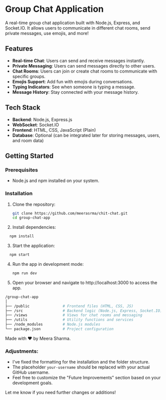 # Group Chat Application

A real-time group chat application built with Node.js, Express, and Socket.IO. It allows users to communicate in different chat rooms, send private messages, use emojis, and more!

## Features

- **Real-time Chat**: Users can send and receive messages instantly.
- **Private Messaging**: Users can send messages directly to other users.
- **Chat Rooms**: Users can join or create chat rooms to communicate with specific groups.
- **Emojis Support**: Add fun with emojis during conversations.
- **Typing Indicators**: See when someone is typing a message.
- **Message History**: Stay connected with your message history.

## Tech Stack

- **Backend**: Node.js, Express.js
- **WebSocket**: Socket.IO
- **Frontend**: HTML, CSS, JavaScript (Plain)
- **Database**: Optional (can be integrated later for storing messages, users, and room data)

## Getting Started

### Prerequisites

- Node.js and npm installed on your system.

### Installation

1. Clone the repository:

   ```bash
   git clone https://github.com/meerasrma/chit-chat.git
   cd group-chat-app
   ```
2. Install dependencies:
 ```bash
   npm install
 ```
3. Start the application:
 ```bash
   npm start
 ```
4. Run the app in development mode:
   ```bash
   npm run dev
   ```
5. Open your browser and navigate to http://localhost:3000 to access the app.
```bash
/group-chat-app
│
├── /public               # Frontend files (HTML, CSS, JS)
├── /src                  # Backend logic (Node.js, Express, Socket.IO)
├── /views                # Views for chat rooms and messaging
├── /utils                # Utility functions and services
├── /node_modules         # Node.js modules
└── package.json          # Project configuration
```


Made with ❤️ by Meera Sharma.


### Adjustments:
- I've fixed the formatting for the installation and the folder structure.
- The placeholder `your-username` should be replaced with your actual GitHub username.
- Feel free to customize the "Future Improvements" section based on your development goals.

Let me know if you need further changes or additions!
